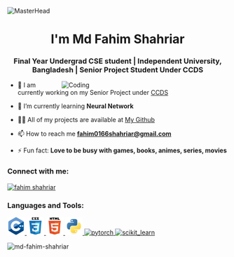 ![MasterHead](https://raw.githubusercontent.com/simon-zerisenay/simon-zerisenay/main/work.gif)
<h1 align="center">I'm Md Fahim Shahriar</h1>
<h3 align="center">Final Year Undergrad CSE student | Independent University, Bangladesh | Senior Project Student Under CCDS</h3>
<img align="right" alt="Coding" width="380" src="https://cdn.dribbble.com/users/1708816/screenshots/15637256/media/f9826f0af8a49462f048262a8502035b.gif">

- 🔭 I am currently working on my Senior Project under [CCDS](https://ccds.ai/)

- 🌱 I’m currently learning **Neural Network**

- 👨‍💻 All of my projects are available at [My Github](https://github.com/Md-Fahim-Shahriar)

- 📫 How to reach me **fahim0166shahriar@gmail.com**

- ⚡ Fun fact: **Love to be busy with games, books, animes, series, movies**

<h3 align="left">Connect with me:</h3>
<p align="left">
<a href="https://linkedin.com/in/fahim shahriar" target="blank"><img align="center" src="https://raw.githubusercontent.com/rahuldkjain/github-profile-readme-generator/master/src/images/icons/Social/linked-in-alt.svg" alt="fahim shahriar" height="30" width="40" /></a>
</p>

<h3 align="left">Languages and Tools:</h3>
<p align="left"> <a href="https://www.w3schools.com/cpp/" target="_blank" rel="noreferrer"> <img src="https://raw.githubusercontent.com/devicons/devicon/master/icons/cplusplus/cplusplus-original.svg" alt="cplusplus" width="40" height="40"/> </a> <a href="https://www.w3schools.com/css/" target="_blank" rel="noreferrer"> <img src="https://raw.githubusercontent.com/devicons/devicon/master/icons/css3/css3-original-wordmark.svg" alt="css3" width="40" height="40"/> </a> <a href="https://www.w3.org/html/" target="_blank" rel="noreferrer"> <img src="https://raw.githubusercontent.com/devicons/devicon/master/icons/html5/html5-original-wordmark.svg" alt="html5" width="40" height="40"/> </a> <a href="https://www.python.org" target="_blank" rel="noreferrer"> <img src="https://raw.githubusercontent.com/devicons/devicon/master/icons/python/python-original.svg" alt="python" width="40" height="40"/> </a> <a href="https://pytorch.org/" target="_blank" rel="noreferrer"> <img src="https://www.vectorlogo.zone/logos/pytorch/pytorch-icon.svg" alt="pytorch" width="40" height="40"/> </a> <a href="https://scikit-learn.org/" target="_blank" rel="noreferrer"> <img src="https://upload.wikimedia.org/wikipedia/commons/0/05/Scikit_learn_logo_small.svg" alt="scikit_learn" width="40" height="40"/> </a> </p>

<p><img align="center" src="https://github-readme-stats.vercel.app/api/top-langs?username=md-fahim-shahriar&show_icons=true&locale=en&layout=compact" alt="md-fahim-shahriar" /></p>




